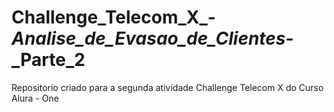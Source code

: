 # Challenge_Telecom_X_-_Analise_de_Evasao_de_Clientes_-_Parte_2
Repositorio criado para a segunda atividade Challenge Telecom X do Curso Alura - One
